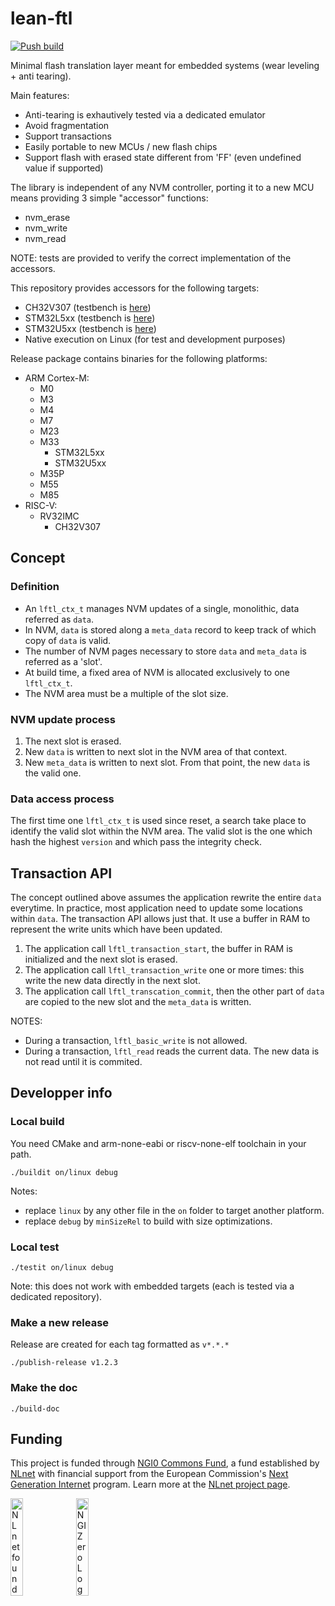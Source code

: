 # lean-ftl

[![Push build](https://github.com/sebastien-riou/lean-ftl/actions/workflows/push.yml/badge.svg)](https://github.com/sebastien-riou/lean-ftl/actions/workflows/push.yml)

Minimal flash translation layer meant for embedded systems (wear leveling + anti tearing).

Main features:
- Anti-tearing is exhautively tested via a dedicated emulator
- Avoid fragmentation
- Support transactions
- Easily portable to new MCUs / new flash chips
- Support flash with erased state different from 'FF' (even undefined value if supported)

The library is independent of any NVM controller, porting it to a new MCU means providing 3 simple "accessor" functions:
- nvm_erase
- nvm_write
- nvm_read

NOTE: tests are provided to verify the correct implementation of the accessors.

This repository provides accessors for the following targets:
- CH32V307 (testbench is [here](https://github.com/sebastien-riou/lean-ftl-ch32v307))
- STM32L5xx (testbench is [here](https://github.com/sebastien-riou/lean-ftl-stm32l5/))
- STM32U5xx (testbench is [here](https://github.com/sebastien-riou/lean-ftl-stm32u5/))
- Native execution on Linux (for test and development purposes)

Release package contains binaries for the following platforms:
- ARM Cortex-M:
    - M0
    - M3
    - M4
    - M7
    - M23
    - M33
        - STM32L5xx
        - STM32U5xx
    - M35P
    - M55
    - M85
- RISC-V:
    - RV32IMC
        - CH32V307

## Concept

### Definition
- An `lftl_ctx_t` manages NVM updates of a single, monolithic, data referred as `data`.
- In NVM, `data` is stored along a `meta_data` record to keep track of which copy of `data` is valid.
- The number of NVM pages necessary to store `data` and `meta_data` is referred as a 'slot'.
- At build time, a fixed area of NVM is allocated exclusively to one `lftl_ctx_t`.
- The NVM area must be a multiple of the slot size. 

### NVM update process
1. The next slot is erased.
2. New `data` is written to next slot in the NVM area of that context.
3. New `meta_data` is written to next slot. From that point, the new `data` is the valid one.

### Data access process
The first time one `lftl_ctx_t` is used since reset, a search take place to identify the valid slot within the NVM area.
The valid slot is the one which hash the highest `version` and which pass the integrity check.

## Transaction API
The concept outlined above assumes the application rewrite the entire `data` everytime.
In practice, most application need to update some locations within `data`.
The transaction API allows just that. It use a buffer in RAM to represent the write units which have been updated.
1. The application call `lftl_transaction_start`, the buffer in RAM is initialized and the next slot is erased.
2. The application call `lftl_transaction_write` one or more times: this write the new data directly in the next slot.
3. The application call `lftl_transcation_commit`, then the other part of `data` are copied to the new slot and the `meta_data` is written.

NOTES:
- During a transaction, `lftl_basic_write` is not allowed.
- During a transaction, `lftl_read` reads the current data. The new data is not read until it is commited.

## Developper info

### Local build
You need CMake and arm-none-eabi or riscv-none-elf toolchain in your path.

```
./buildit on/linux debug
```

Notes: 
- replace `linux` by any other file in the `on` folder to target another platform.
- replace `debug` by `minSizeRel` to build with size optimizations.

### Local test
```
./testit on/linux debug
```

Note: this does not work with embedded targets (each is tested via a dedicated repository).

### Make a new release
Release are created for each tag formatted as `v*.*.*`
```
./publish-release v1.2.3
```

### Make the doc
```
./build-doc
```

## Funding

This project is funded through [NGI0 Commons Fund](https://nlnet.nl/commonsfund), a fund established by [NLnet](https://nlnet.nl) with financial support from the European Commission's [Next Generation Internet](https://ngi.eu) program. Learn more at the [NLnet project page](https://nlnet.nl/project/LeanFTL).

[<img src="https://nlnet.nl/logo/banner.png" alt="NLnet foundation logo" width="20%" />](https://nlnet.nl)
[<img src="https://nlnet.nl/image/logos/NGI0_tag.svg" alt="NGI Zero Logo" width="20%" />](https://nlnet.nl/commonsfund)
